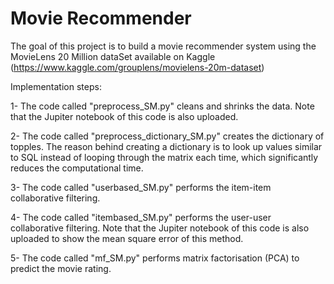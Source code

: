 # Movie Recommender 

The goal of this project is to build a movie recommender system using the MovieLens 20 Million dataSet available on Kaggle (https://www.kaggle.com/grouplens/movielens-20m-dataset)

Implementation steps:

1- The code called "preprocess_SM.py" cleans and shrinks the data. Note that the Jupiter notebook of this code is also uploaded.

2- The code called "preprocess_dictionary_SM.py" creates the dictionary of topples. The reason behind creating a dictionary is to look up values similar to SQL instead of looping through the matrix each time,  which significantly reduces the computational time.

3- The code called "userbased_SM.py" performs the item-item collaborative filtering.

4- The code called "itembased_SM.py" performs the user-user collaborative filtering. Note that the Jupiter notebook of this code is also uploaded to show the mean square error of this method.

5- The code called "mf_SM.py" performs matrix factorisation (PCA) to predict the movie rating.
